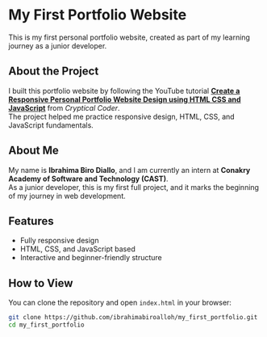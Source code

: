 # My First Portfolio Website

This is my first personal portfolio website, created as part of my learning journey as a junior developer.

## About the Project
I built this portfolio website by following the YouTube tutorial **[Create a Responsive Personal Portfolio Website Design using HTML CSS and JavaScript](https://www.youtube.com/watch?v=zJE-ze4TfXc&list=PPSV&t=1s)** from *Cryptical Coder*.  
The project helped me practice responsive design, HTML, CSS, and JavaScript fundamentals.

## About Me
My name is **Ibrahima Biro Diallo**, and I am currently an intern at **Conakry Academy of Software and Technology (CAST)**.  
As a junior developer, this is my first full project, and it marks the beginning of my journey in web development.

## Features
- Fully responsive design
- HTML, CSS, and JavaScript based
- Interactive and beginner-friendly structure

## How to View
You can clone the repository and open `index.html` in your browser:

```bash
git clone https://github.com/ibrahimabiroalloh/my_first_portfolio.git
cd my_first_portfolio

